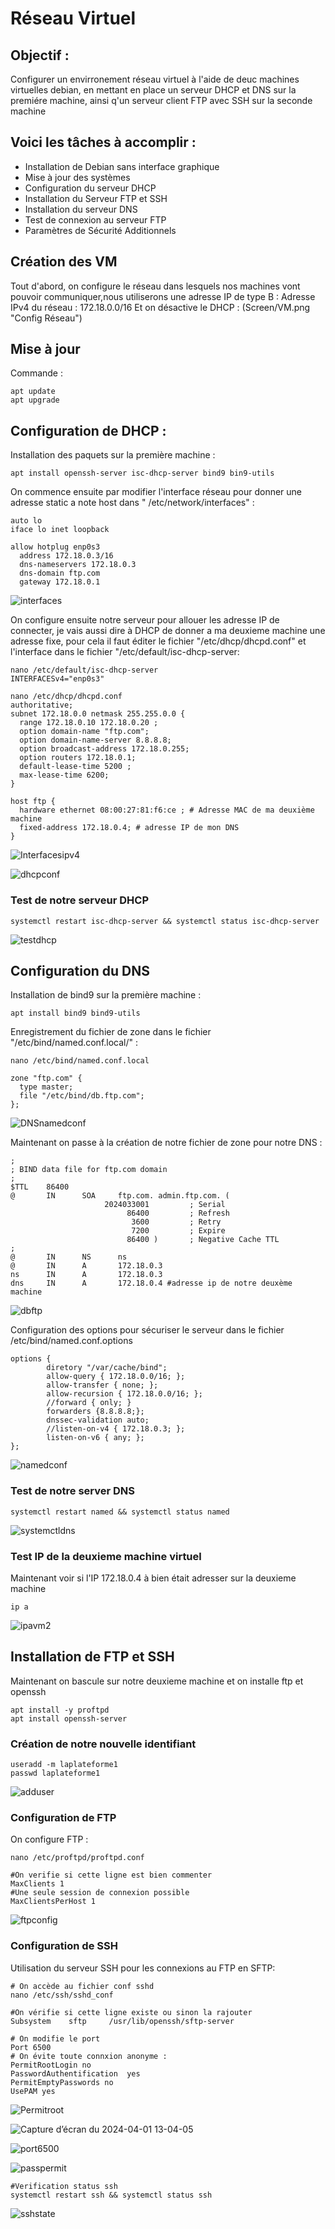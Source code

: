 # **Réseau Virtuel**
## Objectif : 
Configurer un envirronement réseau virtuel à l'aide de deuc machines virtuelles debian,
en mettant en place un serveur DHCP et DNS sur la premiére machine, ainsi q'un serveur client FTP
avec SSH sur la seconde machine 

## Voici les tâches à accomplir : 
- Installation de Debian sans interface graphique
- Mise à jour des systèmes
- Configuration du serveur DHCP
- Installation du Serveur FTP et SSH
- Installation du serveur DNS
- Test de connexion au serveur FTP
- Paramètres de Sécurité Additionnels

## Création des VM
Tout d'abord, on configure le réseau dans lesquels nos machines vont pouvoir communiquer,nous utiliserons une adresse IP de type B : 
Adresse IPv4 du réseau : 172.18.0.0/16
Et on désactive le DHCP : 
(Screen/VM.png "Config Réseau")

## Mise à jour 
Commande : 
````shell
apt update
apt upgrade
````
## Configuration de DHCP :
Installation des paquets sur la première machine  : 
````shell
apt install openssh-server isc-dhcp-server bind9 bin9-utils
````
On commence ensuite par modifier l'interface réseau pour donner une adresse static a note host dans 
" /etc/network/interfaces" : 
````shell
auto lo
iface lo inet loopback

allow hotplug enp0s3
  address 172.18.0.3/16
  dns-nameservers 172.18.0.3
  dns-domain ftp.com
  gateway 172.18.0.1
````
![interfaces](https://github.com/cyril-genisson/ftp_dhcp_ssh/assets/147488564/27571e40-7d80-4673-80b4-4da0cf4e56a7)

On configure ensuite notre serveur pour allouer les adresse IP de connecter, je vais aussi dire à DHCP de donner a ma deuxieme machine une adresse fixe, pour cela il faut éditer le fichier "/etc/dhcp/dhcpd.conf" et 
l'interface dans le fichier "/etc/default/isc-dhcp-server: 
````shell
nano /etc/default/isc-dhcp-server
INTERFACESv4="enp0s3"

nano /etc/dhcp/dhcpd.conf
authoritative; 
subnet 172.18.0.0 netmask 255.255.0.0 {
  range 172.18.0.10 172.18.0.20 ;
  option domain-name "ftp.com";
  option domain-name-server 8.8.8.8;
  option broadcast-address 172.18.0.255;
  option routers 172.18.0.1;
  default-lease-time 5200 ;
  max-lease-time 6200;
}

host ftp {
  hardware ethernet 08:00:27:81:f6:ce ; # Adresse MAC de ma deuxième machine
  fixed-address 172.18.0.4; # adresse IP de mon DNS 
}
````
![Interfacesipv4](https://github.com/cyril-genisson/ftp_dhcp_ssh/assets/147488564/373f2331-82d7-4855-b036-46f8ac036d11)

![dhcpconf](https://github.com/cyril-genisson/ftp_dhcp_ssh/assets/147488564/2269aa6e-eb06-4ad7-9395-93ceada57888)


### Test de notre serveur DHCP 
````shell
systemctl restart isc-dhcp-server && systemctl status isc-dhcp-server
````
![testdhcp](https://github.com/cyril-genisson/ftp_dhcp_ssh/assets/147488564/2409b604-f859-4408-a2cf-0ff7bdc5de48)


## Configuration du DNS 
Installation de bind9 sur la première machine : 
````shell
apt install bind9 bind9-utils
````

Enregistrement du fichier de zone dans le fichier "/etc/bind/named.conf.local/" : 
````shell
nano /etc/bind/named.conf.local

zone "ftp.com" {
  type master;
  file "/etc/bind/db.ftp.com";
};
````
![DNSnamedconf](https://github.com/cyril-genisson/ftp_dhcp_ssh/assets/147488564/349ceaab-4b92-4b4e-bad6-f123a483b60b)

Maintenant on passe à la création de notre fichier de zone pour notre DNS : 
````shell
;
; BIND data file for ftp.com domain
;
$TTL    86400
@       IN      SOA     ftp.com. admin.ftp.com. (
                     2024033001         ; Serial
                          86400         ; Refresh
                           3600         ; Retry
                           7200         ; Expire
                          86400 )       ; Negative Cache TTL
;
@       IN      NS      ns
@       IN      A       172.18.0.3
ns      IN      A       172.18.0.3
dns     IN      A       172.18.0.4 #adresse ip de notre deuxème machine

````

![dbftp](https://github.com/cyril-genisson/ftp_dhcp_ssh/assets/147488564/620b0ffd-6bc4-4180-b8f8-dd6c96868400)

Configuration des options pour sécuriser le serveur dans le fichier /etc/bind/named.conf.options
````shell
options {
        diretory "/var/cache/bind";
        allow-query { 172.18.0.0/16; };
        allow-transfer { none; };
        allow-recursion { 172.18.0.0/16; };
        //forward { only; }
        forwarders {8.8.8.8;};
        dnssec-validation auto;
        //listen-on-v4 { 172.18.0.3; };
        listen-on-v6 { any; };
};
````
![namedconf](https://github.com/cyril-genisson/ftp_dhcp_ssh/assets/147488564/96197cff-c0f8-488e-a006-fca2dbf2b4c4)

### Test de notre server DNS 
````shell
systemctl restart named && systemctl status named
````

![systemctldns](https://github.com/cyril-genisson/ftp_dhcp_ssh/assets/147488564/b0fa8f39-61ad-4e17-869a-d087aa08c498)

### Test IP de la deuxieme machine virtuel 
Maintenant voir si l'IP 172.18.0.4 à bien était adresser sur la deuxieme machine 
````shell
ip a
````
![ipavm2](https://github.com/cyril-genisson/ftp_dhcp_ssh/assets/147488564/19a4ffd2-683f-48da-8eb3-f013b069b7de)

## Installation de FTP et SSH
Maintenant on bascule sur notre deuxieme machine et on installe ftp et openssh 
````shell
apt install -y proftpd
apt install openssh-server
````
### Création de notre nouvelle identifiant 
````shell
useradd -m laplateforme1
passwd laplateforme1
````
![adduser](https://github.com/cyril-genisson/ftp_dhcp_ssh/assets/147488564/1460486a-6e1f-4d36-a14a-0b6c572147ed)

### Configuration de FTP 
On configure FTP  :
````shell
nano /etc/proftpd/proftpd.conf
````
````shell
#On verifie si cette ligne est bien commenter 
MaxClients 1
#Une seule session de connexion possible 
MaxClientsPerHost 1
````
![ftpconfig](https://github.com/cyril-genisson/ftp_dhcp_ssh/assets/147488564/5ee5e5fc-f373-4b8b-bd33-d02e44e22b85)

### Configuration de SSH
Utilisation du serveur SSH pour les connexions au FTP en SFTP:
````shell
# On accède au fichier conf sshd
nano /etc/ssh/sshd_conf
````
````shell
#On vérifie si cette ligne existe ou sinon la rajouter
Subsystem    sftp     /usr/lib/openssh/sftp-server

# On modifie le port
Port 6500
# On évite toute connxion anonyme :
PermitRootLogin no 
PasswordAuthentification  yes
PermitEmptyPasswords no
UsePAM yes
````
![Permitroot](https://github.com/cyril-genisson/ftp_dhcp_ssh/assets/147488564/d134e78a-e829-4efd-a753-3584f7d9fb0a)


![Capture d’écran du 2024-04-01 13-04-05](https://github.com/cyril-genisson/ftp_dhcp_ssh/assets/147488564/04db132d-323e-4645-b176-e2c27e021554)

![port6500](https://github.com/cyril-genisson/ftp_dhcp_ssh/assets/147488564/84cad5b4-403e-4c4e-8e9f-13a8cea3a0b9)

![passpermit](https://github.com/cyril-genisson/ftp_dhcp_ssh/assets/147488564/1e72f83d-2e39-46b2-b55a-c1906798a3eb)

````shell
#Verification status ssh
systemctl restart ssh && systemctl status ssh
````
![sshstate](https://github.com/cyril-genisson/ftp_dhcp_ssh/assets/147488564/0398a007-e46b-4d4c-a3a5-e9f79a790348)
